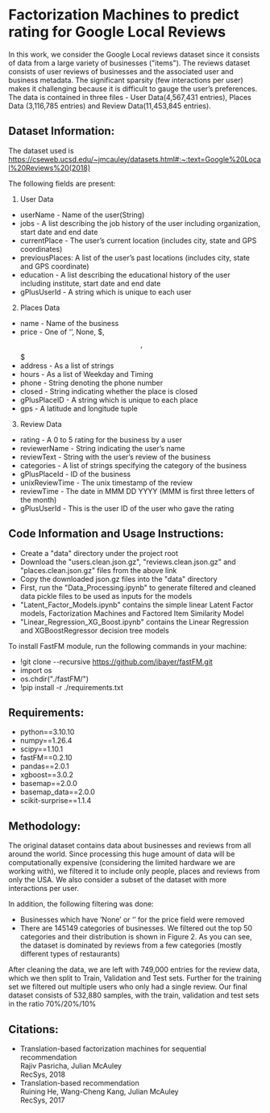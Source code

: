 # Factorization Machines to predict rating for Google Local Reviews

In this work, we consider the Google Local reviews dataset since it consists of data from a large variety of businesses ("items"). The reviews dataset consists of user reviews of businesses and the associated user and business metadata. The significant sparsity (few interactions per user) makes it challenging because it is difficult to gauge the user’s preferences. The data is contained in three files - User Data(4,567,431 entries), Places Data (3,116,785 entries) and Review Data(11,453,845 entries). 

## Dataset Information: 
The dataset used is https://cseweb.ucsd.edu/~jmcauley/datasets.html#:~:text=Google%20Local%20Reviews%20(2018) 

The following fields are present:
1. User Data
- userName - Name of the user(String)
- jobs - A list describing the job history of the user including organization, start date and end date
- currentPlace - The user’s current location (includes city, state and GPS coordinates)
- previousPlaces: A list of the user’s past locations (includes city, state and GPS coordinate)
- education - A list describing the educational history of the user including institute, start date and end date
- gPlusUserId - A string which is unique to each user
2. Places Data
- name - Name of the business
- price - One of ‘’, None, $, $$, $$$
- address - As a list of strings
- hours - As a list of Weekday and Timing
- phone - String denoting the phone number
- closed - String indicating whether the place is closed
- gPlusPlaceID - A string which is unique to each place
- gps - A latitude and longitude tuple
3. Review Data
- rating - A 0 to 5 rating for the business by a user
- reviewerName - String indicating the user’s name
- reviewText - String with the user’s review of the business
- categories - A list of strings specifying the category of the business
- gPlusPlaceId - ID of the business
- unixReviewTime - The unix timestamp of the review
- reviewTime - The date in MMM DD YYYY (MMM is first three letters of the month)
- gPlusUserId - This is the user ID of the user who gave the rating

## Code Information and Usage Instructions:
- Create a "data" directory under the project root
- Download the "users.clean.json.gz", "reviews.clean.json.gz" and "places.clean.json.gz" files from the above link
- Copy the downloaded json.gz files into the "data" directory
- First, run the "Data_Processing.ipynb" to generate filtered and cleaned data pickle files to be used as inputs for the models
- "Latent_Factor_Models.ipynb" contains the simple linear Latent Factor models, Factorization Machines and Factored Item Similarity Model
- "Linear_Regression_XG_Boost.ipynb" contains the Linear Regression and XGBoostRegressor decision tree models

To install FastFM module, run the following commands in your machine:
- !git clone --recursive https://github.com/ibayer/fastFM.git
- import os
- os.chdir("./fastFM/")
- !pip install -r ./requirements.txt

## Requirements:
- python==3.10.10
- numpy==1.26.4
- scipy==1.10.1
- fastFM==0.2.10
- pandas==2.0.1
- xgboost==3.0.2
- basemap==2.0.0
- basemap_data==2.0.0
- scikit-surprise==1.1.4

## Methodology: 
The original dataset contains data about businesses and reviews from all around the world. Since processing this huge amount of data will be computationally expensive (considering the limited hardware we are working with), we filtered it to include only people, places and reviews from only the USA. We also consider a subset of the dataset with more interactions per user. 

In addition, the following filtering was done:
- Businesses which have ’None’ or ‘’ for the price field were removed
- There are 145149 categories of businesses. We filtered out the top 50 categories and their distribution is shown in Figure 2. As you can see, the dataset is dominated by reviews from a few categories (mostly different types of restaurants)

After cleaning the data, we are left with 749,000 entries for the review data, which we then split to Train, Validation and Test sets. Further for the training set we filtered out multiple users who only had a single review. Our final dataset consists of 532,880 samples, with the train, validation and test sets in the ratio 70%/20%/10%

## Citations: 
- Translation-based factorization machines for sequential recommendation <br>
Rajiv Pasricha, Julian McAuley <br>
RecSys, 2018
- Translation-based recommendation <br>
Ruining He, Wang-Cheng Kang, Julian McAuley <br>
RecSys, 2017
